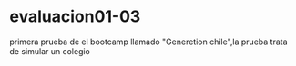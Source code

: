 # evaluacion01-03
primera prueba de el bootcamp llamado "Generetion chile",la prueba trata de simular un colegio
